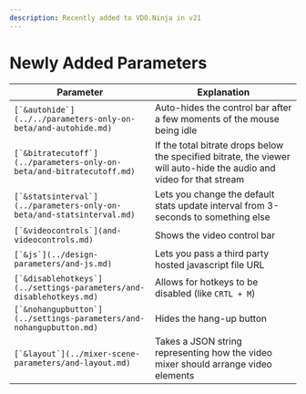 ```yaml
---
description: Recently added to VDO.Ninja in v21
---
```


# Newly Added Parameters

| Parameter                                                               | Explanation                                                                                                           |
| ----------------------------------------------------------------------- | --------------------------------------------------------------------------------------------------------------------- |
| ``[`&autohide`](../../parameters-only-on-beta/and-autohide.md)``        | Auto-hides the control bar after a few moments of the mouse being idle                                                |
| ``[`&bitratecutoff`](../parameters-only-on-beta/and-bitratecutoff.md)`` | If the total bitrate drops below the specified bitrate, the viewer will auto-hide the audio and video for that stream |
| ``[`&statsinterval`](../parameters-only-on-beta/and-statsinterval.md)`` | Lets you change the default stats update interval from 3-seconds to something else                                    |
| ``[`&videocontrols`](and-videocontrols.md)``                            | Shows the video control bar                                                                                           |
| ``[`&js`](../design-parameters/and-js.md)``                             | Lets you pass a third party hosted javascript file URL                                                                |
| ``[`&disablehotkeys`](../settings-parameters/and-disablehotkeys.md)``   | Allows for hotkeys to be disabled (like `CRTL + M`)                                                                   |
| ``[`&nohangupbutton`](../settings-parameters/and-nohangupbutton.md)``   | Hides the hang-up button                                                                                              |
| ``[`&layout`](../mixer-scene-parameters/and-layout.md)``                | Takes a JSON string representing how the video mixer should arrange video elements                                    |
